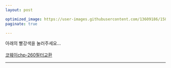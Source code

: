 ```yaml
---
layout: post

optimized_image: https://user-images.githubusercontent.com/13609186/158834522-544c9405-465d-473d-8269-105be7dfe79b.jpg
paginate: true

---
```

아래의 빨강색을 눌러주세요...<br> <br>
[코웨이chp-260필터교환](https://www.youtube.com/watch?v=B92qHPJHWfA)

---


